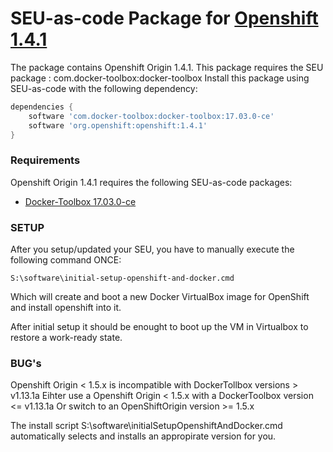 # SEU-as-code Package for [Openshift 1.4.1](https://github.com/openshift/origin/releases/tag/v1.4.1)


The package contains Openshift Origin 1.4.1. 
This package requires the SEU package : com.docker-toolbox:docker-toolbox
Install this package using SEU-as-code with the following dependency:
```groovy
dependencies {
    software 'com.docker-toolbox:docker-toolbox:17.03.0-ce'
    software 'org.openshift:openshift:1.4.1'
}
```

### Requirements
Openshift Origin 1.4.1 requires the following SEU-as-code packages:
 * [Docker-Toolbox 17.03.0-ce](https://github.com/docker/toolbox/releases/tag/v17.03.0-ce)

### SETUP
After you setup/updated your SEU, you have to manually execute the following command ONCE: 
```
S:\software\initial-setup-openshift-and-docker.cmd
```
Which will create and boot a new Docker VirtualBox image for OpenShift and install openshift into it.

After initial setup it should be enought to boot up the VM in Virtualbox to restore a work-ready state.


### BUG's
Openshift Origin < 1.5.x is incompatible with DockerTollbox versions > v1.13.1a
Eihter use a Openshift Origin < 1.5.x with a DockerToolbox version <= v1.13.1a
Or switch to an OpenShiftOrigin version >= 1.5.x

The install script S:\software\initialSetupOpenshiftAndDocker.cmd automatically selects and installs an appropirate version for you.
